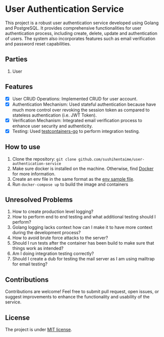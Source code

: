 # User Authentication Service
This project is a robust user authentication service developed using Golang and PostgreSQL. It provides comprehensive functionalities for user authentication process, including create, delete, update and authentication of users. The system also incorporates features such as email verification and password reset capabilities.

## Parties
1. User

## Features
- [X] User CRUD Operations: Implemented CRUD for user account.
- [X] Authentication Mechanism: Used stateful authentication because have much more control over revoking the session token as compared to stateless authentication (i.e. JWT Token).
- [X] Verification Mechanism: Integrated email verification process to enhance user security and authenticity.
- [X] Testing: Used [testcontainers-go](https://github.com/testcontainers/testcontainers-go) to perform integration testing.

## How to use
1. Clone the repository: `git clone github.com/sushihentaime/user-authentication-service`
2. Make sure docker is installed on the machine. Otherwise, find [Docker](https://docs.docker.com/get-docker/) for more information.
3. Create an env file in the same format as the [env sample file](.env.sample).
4. Run `docker-compose up` to build the image and containers

## Unresolved Problems
1. How to create production level logging?
2. How to perform end to end testing and what additional testing should I perform?
3. Golang logging lacks context how can I make it to have more context during the development process?
4. How to avoid brute force attacks to the server?
5. Should I run tests after the container has been build to make sure that things work as intended?
6. Am I doing integration testing correctly?
7. Should I create a dub for testing the mail server as I am using mailtrap for email testing?

## Contributions
Contributions are welcome! Feel free to submit pull request, open issues, or suggest improvements to enhance the functionality and usability of the service.

## License
The project is under [MIT license](LICENSE).
